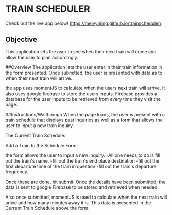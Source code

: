 # TRAIN SCHEDULER
Check out the live app below!
https://melvynling.github.io/trainscheduler/. 

## Objective
This application lets the user to see when their next train will come and allow the user to plan accordingly.  

##Overview
The application lets the user enter in their train information in the form presented. Once submitted, the user is presented with data as to when their next train will arrive. 

the app uses momentJS to calculate when the users next train will arrive. It also uses google firebase to store the users inputs. Firebase provides a database for the user inputs to be retrieved from every time they visit the page. 

##Instructions/Walthrough
When the page loads, the user is present with a train schedule that displays past inquiries as well as a form that allows the user to input a new train inquiry. 

The Current Train Schedule:

Add a Train to the Schedule Form:

the form allows the user to input a new inquiry. 
-All one needs to do is fill out the train's name.
-fill out the train's end place destination
-fill out the first departure time of the train in question
-fill out the train's departure frequency.

Once these are done, hit submit. Once the details have been submitted, the data is sent to google Firebase to be stored and retrieved when needed.

Also once submitted, momentJS is used to calculate when the next train will ariive and how many minutes away it is. This data is presented in the Current Train Schedule above the form.  
